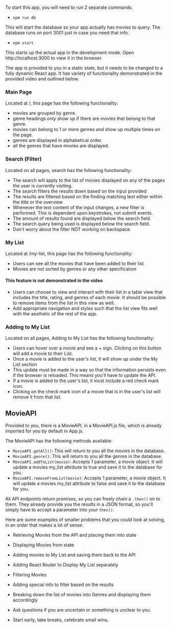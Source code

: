 To start this app, you will need to run 2 separate commands.

- `npm run db`

This will start the database so your app actually has movies to query. The database runs on port 3001 just in case you need that info.

- `npm start`

This starts up the actual app in the development mode.
Open http://localhost:3000 to view it in the browser.

The app is provided to you in a static state, but it needs to be changed to a fully dynamic React app. It has variety of functionality demonstrated in the provided video and outlined below.

### Main Page

Located at /, this page has the following functionality:

- movies are grouped by genre.
- genre headings only show up if there are movies that belong to that genre.
- movies can belong to 1 or more genres and show up multiple times on the page.
- genres are displayed in alphabetical order.
- all the genres that have movies are displayed.

### Search (Filter)

Located on all pages, search has the following functionality:

- The search will apply to the list of movies displayed on any of the pages the user is currently visiting.
- The search filters the results down based on the input provided
- The results are filtered based on the finding matching text either within the title or the overview
- Whenever the text content of the input changes, a new filter is performed. This is dependent upon keystrokes, not submit events.
- The amount of results found are displayed below the search field.
- The search query being used is displayed below the search field.
- Don't worry about the filter NOT working on backspace.

### My List

Located at /my-list, this page has the following functionality:

- Users can see all the movies that have been added to their list
- Movies are not sorted by genres or any other specification

#### This feature is not demonstrated in the video

- Users can choose to view and interact with their list in a table view that includes the title, rating, and genres of each movie. It should be possible to remove items from the list in this view as well.
- Add appropriate navigation and styles such that the list view fits well with the aesthetic of the rest of the app.

### Adding to My List

Located on all pages, Adding to My List has the following functionality:

- Users can hover over a movie and see a + sign. Clicking on this button will add a movie to their List.
- Once a movie is added to the user's list, it will show up under the My List section
- This update must be made in a way so that the information persists even if the browser is reloaded. This means you'll have to update the API.
- If a movie is added to the user's list, it must include a red check mark icon.
- Clicking on the check mark icon of a movie that is in the user's list will remove it from that list.

## MovieAPI

Provided to you, there is a MovieAPI, in a MovieAPI.js file, which is already imported for you by default in App.js.

The MovieAPI has the following methods available:

- `MovieAPI.getAll()`: This will return to you all the movies in the database.
- `MovieAPI.genre()`: This will return to you all the genres in the database.
- `MovieAPI.addToList(movie)`: Accepts 1 parameter, a movie object. It will update a movies my_list attribute to true and save it to the database for you.
- `MovieAPI.removeFromList(movie)`: Accepts 1 parameter, a movie object. It will update a movies my_list attribute to false and save it to the database for you.

All API endpoints return promises, so you can freely chain a `.then()` on to them. They already provide you the results in a JSON format, so you'll simply have to accept a parameter into your `then()`.

Here are some examples of smaller problems that you could look at solving, in an order that makes a lot of sense:

- Retrieving Movies from the API and placing them into state
- Displaying Movies from state
- Adding movies to My List and saving them back to the API
- Adding React Router to Display My List separately
- Filtering Movies
- Adding special info to filter based on the results
- Breaking down the list of movies into Genres and displaying them accordingly

- Ask questions if you are uncertain or something is unclear to you.
- Start early, take breaks, celebrate small wins.

